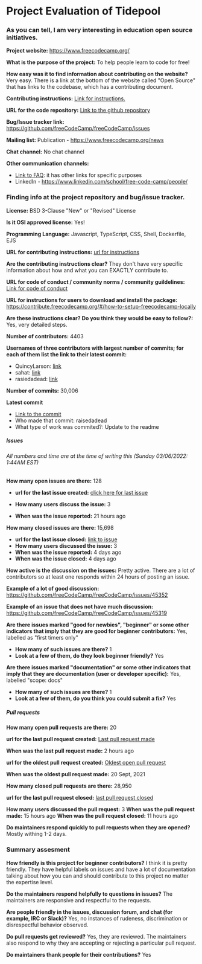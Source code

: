 # Project Evaluation of Tidepool


### As you can tell, I am very interesting in education open source initiatives. 

**Project website:** https://www.freecodecamp.org/

**What is the purpose of the project:** To help people learn to code for free! 

**How easy was it to find information about contributing on the website?** Very easy. There is a link at the bottom of the website called "Open Source" that has links to the codebase, which has a contributing document. 

**Contributing instructions:**
[Link for instructions.](https://contribute.freecodecamp.org/#/) 

**URL for the code repository:** [Link to the github repository](https://github.com/freeCodeCamp/freeCodeCamp)

**Bug/Issue tracker link:** https://github.com/freeCodeCamp/freeCodeCamp/issues

**Mailing list:** Publication - https://www.freecodecamp.org/news 

**Chat channel:** No chat channel

**Other communication channels:** 
* [Link to FAQ](https://www.freecodecamp.org/news/about/): it has other links for specific purposes
* LinkedIn - https://www.linkedin.com/school/free-code-camp/people/



### Finding info at the project repository and bug/issue tracker.

**License:** BSD 3-Clause "New" or "Revised" License

**Is it OSI approved license:** Yes!

**Programming Language:** Javascript, TypeScript, CSS, Shell, Dockerfile, EJS

**URL for contributing instructions:** [url for instructions](https://contribute.freecodecamp.org/#/)

**Are the contributing instructions clear?** They don't have very specific information about how and what you can EXACTLY contribute to.

**URL for code of conduct / community norms / community guildelines:**
[Link for code of conduct](https://www.freecodecamp.org/news/code-of-conduct)

**URL for instructions for users to download and install the package:** https://contribute.freecodecamp.org/#/how-to-setup-freecodecamp-locally

**Are these instructions clear? Do you think they would be easy to follow?:** Yes, very detailed steps.

**Number of contributors:** 4403

**Usernames of three contributors with largest number of commits; for each of them list the link to their latest commit:**
* QuincyLarson: [link](https://github.com/freeCodeCamp/freeCodeCamp/commit/e21e6c1ce6ba3e8fc3c7a637216cfef9789f4e60)
* sahat: [link](https://github.com/freeCodeCamp/freeCodeCamp/commit/2276abb7111c62e8e2e541c8cf62c9a0753378ad)
* rasiedadead: [link](https://github.com/freeCodeCamp/freeCodeCamp/commit/ebdabfbdf4b835a40210b20f89e7810547b6e720)

**Number of commits:** 30,006

**Latest commit**
* [Link to the commit](https://github.com/freeCodeCamp/freeCodeCamp/commit/ebdabfbdf4b835a40210b20f89e7810547b6e720)
* Who made that commit: raisedadead
* What type of work was commited?: Update to the readme


##### Issues 
###### All numbers and time are at the time of writing this (Sunday 03/06/2022: 1:44AM EST)
**How many open issues are there:** 128
* **url for the last issue created:** [click here for last issue](https://github.com/freeCodeCamp/freeCodeCamp/issues/45352)

* **How many users discuss the issue:** 3
* **When was the issue reported:** 21 hours ago

**How many closed issues are there:** 15,698
* **url for the last issue closed:** [link to issue](https://github.com/freeCodeCamp/freeCodeCamp/issues/45309)
* **How many users discussed the issue:** 3
* **When was the issue reported:** 4 days ago
* **When was the issue closed:** 4 days ago

**How active is the discussion on the issues:** Pretty active. There are a lot of contributors so at least one responds within 24 hours of posting an issue. 

**Example of a lot of good discussion:** https://github.com/freeCodeCamp/freeCodeCamp/issues/45352

**Example of an issue that does not have much discussion:** https://github.com/freeCodeCamp/freeCodeCamp/issues/45319

**Are there issues marked "good for newbies", "beginner" or some other indicators that imply that they are good for beginner contributors:** Yes, labelled as "first timers only"
* **How many of such issues are there?** 1
* **Look at a few of them, do they look beginner friendly?** Yes

**Are there issues marked "documentation" or some other indicators that imply that they are documentation (user or developer specific):** Yes, labelled "scope: docs"
* **How many of such issues are there?** 1
* **Look at a few of them, do you think you could submit a fix?** Yes


##### Pull requests
**How many open pull requests are there:** 20

**url for the last pull request created:** [Last pull request made](https://github.com/freeCodeCamp/freeCodeCamp/pull/45355)

**When was the last pull request made:** 2 hours ago

**url for the oldest pull request created:** [Oldest open pull request](https://github.com/freeCodeCamp/freeCodeCamp/pull/43605)

**When was the oldest pull request made:** 20 Sept, 2021

**How many closed pull requests are there:** 28,950

**url for the last pull request closed:** [last pull request closed](https://github.com/freeCodeCamp/freeCodeCamp/pull/45353)

**How many users discussed the pull request:** 3
**When was the pull request made:** 15 hours ago
**When was the pull request closed:** 11 hours ago

**Do maintainers respond quickly to pull requests when they are opened?** Mostly withing 1-2 days. 


### Summary assesment
**How friendly is this project for beginner contributors?** I think it is pretty friendly. They have helpful labels on issues and have a lot of documentation talking about how you can and should contribute to this project no matter the expertise level. 

**Do the maintainers respond helpfully to questions in issues?** The maintainers are responsive and respectful to the requests.

**Are people friendly in the issues, discussion forum, and chat (for example, IRC or Slack)?** Yes, no instances of rudeness, discrimination or disrespectful behavior observed. 

**Do pull requests get reviewed?** Yes, they are reviewed. The maintainers also respond to why they are accepting or rejecting a particular pull request.

**Do maintainers thank people for their contributions?** Yes

